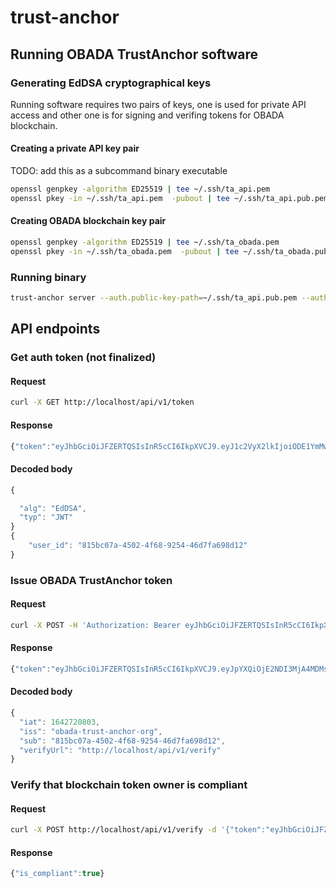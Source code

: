 # trust-anchor

## Running OBADA TrustAnchor software

### Generating EdDSA cryptographical keys

Running software requires two pairs of keys, one is used for private API access and other one is for signing and verifing tokens for OBADA blockchain.

#### Creating a private API key pair

TODO: add this as a subcommand binary executable

```bash
openssl genpkey -algorithm ED25519 | tee ~/.ssh/ta_api.pem
openssl pkey -in ~/.ssh/ta_api.pem  -pubout | tee ~/.ssh/ta_api.pub.pem
```

#### Creating OBADA blockchain key pair

```bash
openssl genpkey -algorithm ED25519 | tee ~/.ssh/ta_obada.pem
openssl pkey -in ~/.ssh/ta_obada.pem  -pubout | tee ~/.ssh/ta_obada.pub.pem
```

### Running binary

```bash
trust-anchor server --auth.public-key-path=~/.ssh/ta_api.pub.pem --auth.private-key-path=~/.ssh/ta_api.pub.pem
```

## API endpoints

### Get auth token (not finalized)

#### Request

```bash
curl -X GET http://localhost/api/v1/token
```

#### Response

```javascript
{"token":"eyJhbGciOiJFZERTQSIsInR5cCI6IkpXVCJ9.eyJ1c2VyX2lkIjoiODE1YmMwN2EtNDUwMi00ZjY4LTkyNTQtNDZkN2ZhNjk4ZDEyIn0.BAkg48vWAuFiZP5_KhC-yRMCMtYXrvkS3qxlW4WQQFYcZCsUTl6AI4IFcJGuFPzlTYeXp7Or6vBpeJKK7NmUCg"}
```

#### Decoded body

```javascript
{

  "alg": "EdDSA",
  "typ": "JWT"
}
{
	"user_id": "815bc07a-4502-4f68-9254-46d7fa698d12"
}
```

### Issue OBADA TrustAnchor token

#### Request

```bash
curl -X POST -H 'Authorization: Bearer eyJhbGciOiJFZERTQSIsInR5cCI6IkpXVCJ9.eyJ1c2VyX2lkIjoiODE1YmMwN2EtNDUwMi00ZjY4LTkyNTQtNDZkN2ZhNjk4ZDEyIn0.BAkg48vWAuFiZP5_KhC-yRMCMtYXrvkS3qxlW4WQQFYcZCsUTl6AI4IFcJGuFPzlTYeXp7Or6vBpeJKK7NmUCg' http://localhost/api/v1/issue-token
```

#### Response

```javascript
{"token":"eyJhbGciOiJFZERTQSIsInR5cCI6IkpXVCJ9.eyJpYXQiOjE2NDI3MjA4MDMsImlzcyI6Im9iYWRhLXRydXN0LWFuY2hvci1vcmciLCJzdWIiOiI4MTViYzA3YS00NTAyLTRmNjgtOTI1NC00NmQ3ZmE2OThkMTIiLCJ2ZXJpZnlVcmwiOiJodHRwOi8vbG9jYWxob3N0L2FwaS92MS92ZXJpZnkifQ.vXq5_SGghS_HGq4Ms8qmDXNaIa0KEzF15m-9X0B9yrqNn6DjNML4oVJ1-uQiE7Qg00Yq__BuKE0qNHliSAbvDA"}
```

#### Decoded body

```javascript
{
  "iat": 1642720803,
  "iss": "obada-trust-anchor-org",
  "sub": "815bc07a-4502-4f68-9254-46d7fa698d12",
  "verifyUrl": "http://localhost/api/v1/verify"
}
```

### Verify that blockchain token owner is compliant

#### Request

```bash
curl -X POST http://localhost/api/v1/verify -d '{"token":"eyJhbGciOiJFZERTQSIsInR5cCI6IkpXVCJ9.eyJpYXQiOjE2NDI3MjA4MDMsImlzcyI6Im9iYWRhLXRydXN0LWFuY2hvci1vcmciLCJzdWIiOiI4MTViYzA3YS00NTAyLTRmNjgtOTI1NC00NmQ3ZmE2OThkMTIiLCJ2ZXJpZnlVcmwiOiJodHRwOi8vbG9jYWxob3N0L2FwaS92MS92ZXJpZnkifQ.vXq5_SGghS_HGq4Ms8qmDXNaIa0KEzF15m-9X0B9yrqNn6DjNML4oVJ1-uQiE7Qg00Yq__BuKE0qNHliSAbvDA"}'
```

#### Response

```javascript
{"is_compliant":true}
```


